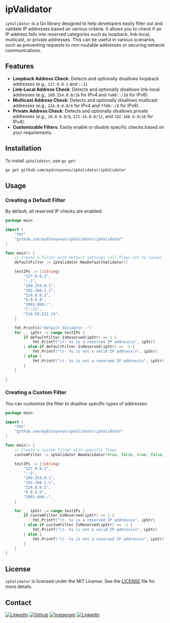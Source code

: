 # ipValidator

`ipValidator` is a Go library designed to help developers easily filter out and validate IP addresses based on various criteria. It allows you to check if an IP address falls into reserved categories such as loopback, link-local, multicast, or private addresses. This can be useful in various scenarios, such as preventing requests to non-routable addresses or securing network communications.

## Features

- **Loopback Address Check**: Detects and optionally disallows loopback addresses (e.g., `127.0.0.1` and `::1`).
- **Link-Local Address Check**: Detects and optionally disallows link-local addresses (e.g., `169.254.0.0/16` for IPv4 and `fe80::/10` for IPv6).
- **Multicast Address Check**: Detects and optionally disallows multicast addresses (e.g., `224.0.0.0/4` for IPv4 and `ff00::/8` for IPv6).
- **Private Address Check**: Detects and optionally disallows private addresses (e.g., `10.0.0.0/8`, `172.16.0.0/12`, and `192.168.0.0/16` for IPv4).
- **Customizable Filters**: Easily enable or disable specific checks based on your requirements.

## Installation

To install `ipValidator`, use `go get`:

```bash
go get github.com/aydinnyunus/ipValidator/ipValidator
```

## Usage

### Creating a Default Filter

By default, all reserved IP checks are enabled:

```go
package main

import (
	"fmt"
	"github.com/aydinnyunus/ipValidator/ipValidator"
)

func main() {
	// Create a filter with default settings (all flags set to false)
	defaultFilter := ipValidator.NewDefaultValidator()

	testIPs := []string{
		"127.0.0.1",
		"::1",
		"169.254.0.1",
		"192.168.1.1",
		"224.0.0.1",
		"8.8.8.8",
		"2001:db8::",
		"[::1]",
		"216.58.212.14",
	}

	fmt.Println("Default Validator :")
	for _, ipStr := range testIPs {
		if defaultFilter.IsReserved(ipStr) == 1 {
			fmt.Printf("\t- %s is a reserved IP address\n", ipStr)
		} else if defaultFilter.IsReserved(ipStr) == -1 {
			fmt.Printf("\t- %s is not a valid IP address\n", ipStr)
		} else {
			fmt.Printf("\t- %s is not a reserved IP address\n", ipStr)
		}
	}

}
```

### Creating a Custom Filter

You can customize the filter to disallow specific types of addresses:

```go
package main

import (
	"fmt"
	"github.com/aydinnyunus/ipValidator/ipValidator"
)

func main() {
	// Create a custom filter with specific flags
	customFilter := ipValidator.NewValidator(true, false, true, false, false)

	testIPs := []string{
		"127.0.0.1",
		"::1",
		"169.254.0.1",
		"192.168.1.1",
		"224.0.0.1",
		"8.8.8.8",
		"2001:db8::",
	}

	for _, ipStr := range testIPs {
		if customFilter.IsReserved(ipStr) == 1 {
			fmt.Printf("\t- %s is a reserved IP address\n", ipStr)
		} else if customFilter.IsReserved(ipStr) == -1 {
			fmt.Printf("\t- %s is not a valid IP address\n", ipStr)
		} else {
			fmt.Printf("\t- %s is not a reserved IP address\n", ipStr)
		}
	}
}
```

## License

`ipValidator` is licensed under the MIT License. See the [LICENSE](LICENSE) file for more details.

## Contact

[<img target="_blank" src="https://img.icons8.com/bubbles/100/000000/linkedin.png" title="LinkedIn">](https://linkedin.com/in/yunus-ayd%C4%B1n-b9b01a18a/) [<img target="_blank" src="https://img.icons8.com/bubbles/100/000000/github.png" title="Github">](https://github.com/aydinnyunus/) [<img target="_blank" src="https://img.icons8.com/bubbles/100/000000/instagram-new.png" title="Instagram">](https://instagram.com/aydinyunus_/) [<img target="_blank" src="https://img.icons8.com/bubbles/100/000000/twitter-squared.png" title="LinkedIn">](https://twitter.com/aydinnyunuss)

<!-- MARKDOWN LINKS & IMAGES -->
<!-- https://www.markdownguide.org/basic-syntax/#reference-style-links -->

[contributors-shield]: https://img.shields.io/github/contributors/usestrix/cli.svg?style=for-the-badge

[contributors-url]: https://github.com/aydinnyunus/ipValidator/graphs/contributors


[forks-url]: https://github.com/aydinnyunus/ipValidator/network/members


[stars-url]: https://github.com/aydinnyunus/ipValidator/stargazers


[issues-url]: https://github.com/aydinnyunus/ipValidator/issues


[license-url]: https://github.com/aydinnyunus/ipValidator/blob/master/LICENSE.txt

[linkedin-url]: https://linkedin.com/in/aydinnyunus

[latest-release]: https://github.com/aydinnyunus/ipValidator/releases

